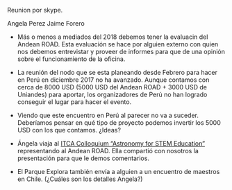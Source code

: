 Reunion por skype.

Angela Perez
Jaime Forero

* Más o menos a mediados del 2018 debemos tener la evaluacin del Andean ROAD.
  Esta evaluación se hace por alguien externo con quien nos debemos entrevistar y
  proveer de informes para que de una opinión sobre el funcionamiento de la oficina.
  
* La reunión del nodo que se esta planeando desde Febrero para hacer en Perú en diciembre 2017 no ha avanzado.
  Aunque contamos con cerca de 8000 USD (5000 USD del Andean ROAD + 3000 USD de Uniandes) para aportar, los
  organizadores de Perú no han logrado conseguir el lugar para hacer el evento. 

* Viendo que este encuentro en Perú al parecer no va a suceder. Deberíamos pensar en qué tipo de proyecto
  podemos invertir los 5000 USD con los que contamos. ¿Ideas?

* Ángela viaja al [ITCA Colloquium “Astronomy for STEM Education”](http://www.narit.or.th/en/index.php/itca) 
  representando al Andean ROAD. Ella compartió con nosotros la presentación para que le demos comentarios.
  
* El Parque Explora también envía a alguien a un encuentro de maestros en Chile. (¿Cuáles son los detalles Angela?)

